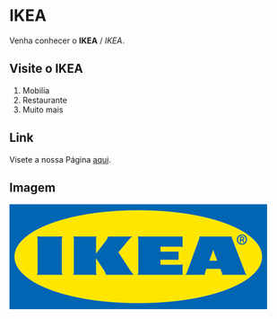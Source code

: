 # IKEA

Venha conhecer o **IKEA** / *IKEA*.
    
## Visite o IKEA
1. Mobilia 
2. Restaurante
3. Muito mais
    
## Link
Visete a nossa Página [aqui](https://www.ikea.com/pt/pt/).

## Imagem
![IKEA](IKEALogo.jpg)
